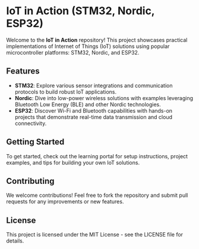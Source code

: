 # IoT in Action (STM32, Nordic, ESP32)

Welcome to the **IoT in Action** repository! This project showcases practical implementations of Internet of Things (IoT) solutions using popular microcontroller platforms: STM32, Nordic, and ESP32. 

## Features
- **STM32**: Explore various sensor integrations and communication protocols to build robust IoT applications.
- **Nordic**: Dive into low-power wireless solutions with examples leveraging Bluetooth Low Energy (BLE) and other Nordic technologies.
- **ESP32**: Discover Wi-Fi and Bluetooth capabilities with hands-on projects that demonstrate real-time data transmission and cloud connectivity.

## Getting Started
To get started, check out the learning portal for setup instructions, project examples, and tips for building your own IoT solutions.

## Contributing
We welcome contributions! Feel free to fork the repository and submit pull requests for any improvements or new features.

## License
This project is licensed under the MIT License - see the LICENSE file for details.
